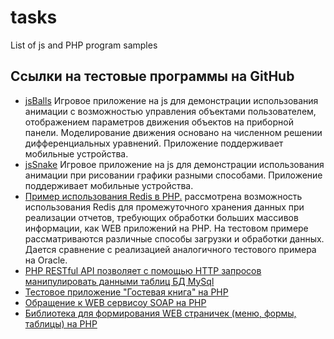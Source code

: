 # tasks
List of js and PHP program samples

## Ссылки на тестовые программы на GitHub

 * [jsBalls](https://github.com/sergechurkin/jsBalls)
Игровое приложение на js для демонстрации использования анимации с возможностью управления объектами пользователем, отображением параметров движения объектов на приборной панели. Моделирование движения основано на численном решении дифференциальных уравнений. Приложение поддерживает мобильные устройства. 
 * [jsSnake](https://github.com/sergechurkin/jsSnake)
Игровое приложение на js для демонстрации использования анимации при рисовании графики разными способами. Приложение поддерживает мобильные устройства.
 * [Пример использования Redis в PHP.](https://github.com/sergechurkin/redisaggregate)
рассмотрена возможность использования Redis для промежуточного хранения данных при реализации отчетов, требующих обработки больших массивов информации, как WEB приложений на PHP. На тестовом примере рассматриваются различные способы загрузки и обработки данных. Дается сравнение с реализацией аналогичного тестового примера на Oracle.   
 * [PHP RESTful API позволяет с помощью HTTP запросов манипулировать данными таблиц БД MySql](https://github.com/sergechurkin/restapi)
 * [Тестовое приложение "Гостевая книга" на PHP](https://github.com/sergechurkin/guestbook)
 * [Обращение к WEB сервисоу SOAP на PHP](https://github.com/sergechurkin/ratecb)
 * [Библиотека для формирования WEB страничек (меню, формы, таблицы) на PHP](https://github.com/sergechurkin/cform)
